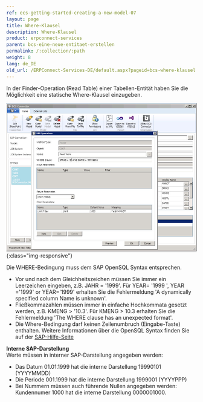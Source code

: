 ```yaml
---
ref: ecs-getting-started-creating-a-new-model-07
layout: page
title: Where-Klausel
description: Where-Klausel
product: erpconnect-services
parent: bcs-eine-neue-entitaet-erstellen
permalink: /:collection/:path
weight: 8
lang: de_DE
old_url: /ERPConnect-Services-DE/default.aspx?pageid=bcs-where-klausel
---
```


In der Finder-Operation (Read Table) einer Tabellen-Entität haben Sie die Möglichkeit eine statische Where-Klausel einzugeben.

![BCS-Where](/img/content/BCS-Where.jpg){:class="img-responsive"}


Die WHERE-Bedingung muss dem SAP OpenSQL Syntax entsprechen.

- Vor und nach dem Gleichheitszeichen müssen Sie immer ein Leerzeichen eingeben, z.B. JAHR = '1999'. Für YEAR= '1999 ', YEAR ='1999' or YEAR='1999' erhalten Sie die Fehlermeldung 'A dynamically specified column Name is unknown'.
- Fließkommazahlen müssen immer in einfache Hochkommata gesetzt werden, z.B. KMENG > '10.3'.  Für KMENG > 10.3 erhalten Sie die Fehlermeldung 'The WHERE clause has an unexpected format'.
- Die Where-Bedingung darf keinen Zeilenumbruch (Eingabe-Taste) enthalten.
Weitere Informationen über die OpenSQL Syntax finden Sie auf der [SAP-Hilfe-Seite](https://help.sap.com/doc/abapdocu_752_index_htm/7.52/de-de/abapwhere.htm?file=abapwhere.htm)

**Interne SAP-Darstellung**<br>
Werte müssen in interner SAP-Darstellung angegeben werden: 

- Das Datum 01.01.1999 hat die interne Darstellung 19990101 (YYYYMMDD)
- Die Periode 001.1999 hat die interne Darstellung  1999001 (YYYYPPP)
- Bei Nummern müssen auch führende Nullen angegeben werden: Kundennumer 1000 hat die interne Darstellung 0000001000.